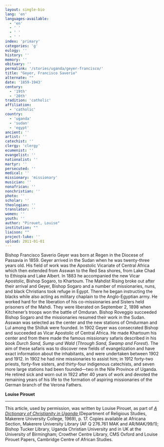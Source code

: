 ```yaml
---
layout: single-bio
lang: 'en'
languages-available:
  - 'en'
  - ' '
  - ' '
  - ' '
index: 'primary'
categories: 'g'
eulogy: ''
history: ''
memory: ''
obituary: ''
permalink: '/stories/uganda/geyer-francisco/'
title: "Geyer, Francisco Saverio"
alternate: ""
date: '1859-1943'
century:
  - '19th'
  - '20th'
tradition: 'catholic'
affiliation:
  - 'catholic'
country:
  - 'uganda'
  - 'sudan'
  - 'egypt'
ancient: ''
artist: ''
catechist: ''
clergy: 'clergy'
ecumenist: ''
evangelist: ''
nationalist: ''
martyr: ''
persecuted: ''
medical: ''
missionary: 'missionary'
musician: ''
nonafrican: ''
nonchristian: ''
photo: ''
scholar: ''
theologian: ''
translator: ''
women: ''
youth: ''
author: "Pirouet, Louise"
institution: ""
liaison: ""
project-luke: ''
upload: 2011-01-01
---
```




Bishop Francisco Saverio Geyer was born at Regen in the  Diocese of Passavia in 1859. Geyer arrived in the Sudan when he was  twenty-three years old. His field of work was the Apostolic Vicariate of  Central Africa which then extended from Asswan to the Red Sea shores, from Lake  Chad to Ethiopia and Lake Albert. In 1883 he accompanied the new Vicar  Apostolic, Bishop Sogaro, to Khartoum. The Mahdist Rising broke out after their  arrival and Geyer, Bishop Sogaro and a number of missionaries, nuns, and black Christians took  refuge in Egypt. There he began instructing the blacks while also acting as military chaplain to  the Anglo-Egyptian army. He worked hard for the liberation of his  co-missionaries and Sisters held prisoners of the Mahdi. They were liberated on  September 2, 1898 when Kitchener&rsquo;s troops won the battle of Omduran. Bishop Roveggio  succeeded Bishop Sogaro and the missionaries resumed their work in the Sudan.  Asswan was selected as the center and the new stations of Omdurman and Lul  among the Shilluk were founded. In 1902 Geyer was consecrated Bishop and  succeeded as Vicar Apostolic of Central Africa. He made Khartoum his center and  from there made the famous missionary safaris described in his book *Durch Sand, Sump und Wald* (*Through Sand, Swamp and Forest*). The aim  of these safaris was to discover new fields of evangelization and have exact  information about the inhabitants, and were undertaken between 1902 and 1912.  In 1902 he had nine missionaries to assist him; in 1912 forty-two priests,  forty-five sisters, and thirty-four indigenous catechists, and seven more large  stations had been founded—two in the Nile Province of Uganda. He retired sick  and worn out in 1922 after 40 years of work and devoted the remaining years of  his life to the formation of aspiring missionaries of the German branch of the  Verona Fathers.

**Louise Pirouet**

---

This article, used by permission, was written by Louise Pirouet, as part of *[A Dictionary of Christianity in Uganda ](../pirouet-foreword/)*(Department of Religious Studies, Makerere University College, 1969), p. 17. Copies available at Africana Section, Makerere University Library (AF Q 276.761 MAK and AR/MAK/99/1); Bishop Tucker Library, Uganda Christian University and in UK at the University of Birmingham; Crowther Centre Library, CMS Oxford and Louise Pirouet Papers, Cambridge Centre of African Studies.
